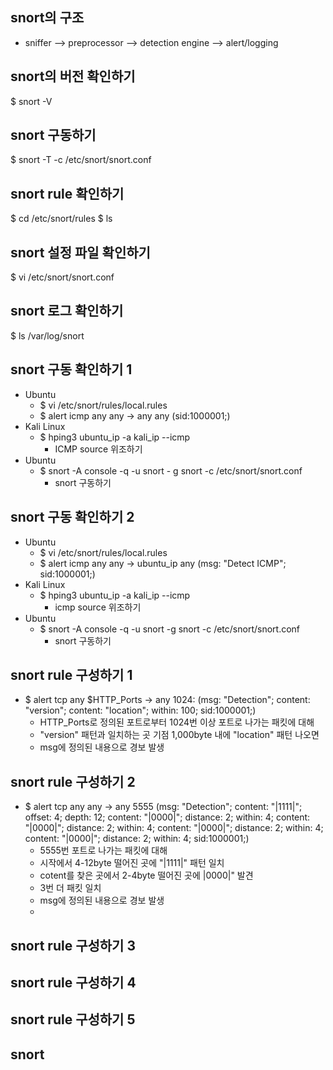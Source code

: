 ## snort의 구조
- sniffer --> preprocessor --> detection engine --> alert/logging

## snort의 버전 확인하기
$ snort -V

## snort 구동하기
$ snort -T -c /etc/snort/snort.conf

## snort rule 확인하기
$ cd /etc/snort/rules
$ ls

## snort 설정 파일 확인하기
$ vi /etc/snort/snort.conf

## snort 로그 확인하기
$ ls /var/log/snort

## snort 구동 확인하기 1
- Ubuntu
  - $ vi /etc/snort/rules/local.rules
  - $ alert icmp any any -> any any (sid:1000001;)
- Kali Linux
  - $ hping3 ubuntu_ip -a kali_ip --icmp
    - ICMP source 위조하기
- Ubuntu
  - $ snort -A console -q -u snort - g snort -c /etc/snort/snort.conf
    - snort 구동하기
  
## snort 구동 확인하기 2
- Ubuntu
  - $ vi /etc/snort/rules/local.rules
  - $ alert icmp any any -> ubuntu_ip any (msg: "Detect ICMP"; sid:1000001;)
- Kali Linux
  - $ hping3 ubuntu_ip -a kali_ip --icmp
    - icmp source 위조하기
- Ubuntu
  - $ snort -A console -q -u snort -g snort -c /etc/snort/snort.conf
    - snort 구동하기
  
## snort rule 구성하기 1
- $ alert tcp any $HTTP_Ports -> any 1024: (msg: "Detection"; content: "version"; content: "location"; within: 100; sid:1000001;)
  - HTTP_Ports로 정의된 포트로부터 1024번 이상 포트로 나가는 패킷에 대해
  - "version" 패턴과 일치하는 곳 기점 1,000byte 내에 "location" 패턴 나오면
  - msg에 정의된 내용으로 경보 발생

## snort rule 구성하기 2
- $ alert tcp any any -> any 5555
	(msg: "Detection"; content: "|1111|"; offset: 4; depth: 12;
    content: "|0000|"; distance: 2; within: 4;
    content: "|0000|"; distance: 2; within: 4;
    content: "|0000|"; distance: 2; within: 4;
    content: "|0000|"; distance: 2; within: 4; sid:1000001;)
  - 5555번 포트로 나가는 패킷에 대해
  - 시작에서 4-12byte 떨어진 곳에 "|1111|" 패턴 일치
  - cotent를 찾은 곳에서 2-4byte 떨어진 곳에 |0000|" 발견
  - 3번 더 패킷 일치
  - msg에 정의된 내용으로 경보 발생
  - 
## snort rule 구성하기 3

## snort rule 구성하기 4

## snort rule 구성하기 5

## snort
